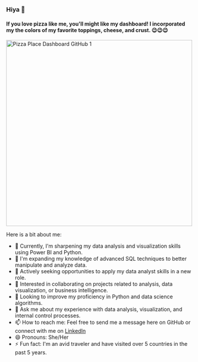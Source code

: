 ### Hiya 👋 
#### If you love pizza like me, you'll might like my dashboard! I incorporated my the colors of my favorite toppings, cheese, and crust. 😉😉😉

<img src="https://user-images.githubusercontent.com/125134618/230761484-9e77d631-f724-46a6-af36-8ae73ed45cb5.jpg" alt="Pizza Place Dashboard GitHub 1" width="500">


Here is a bit about me:
- 🔭 Currently, I'm sharpening my data analysis and visualization skills using Power BI and Python.
- 🌱 I'm expanding my knowledge of advanced SQL techniques to better manipulate and analyze data.
- 💼 Actively seeking opportunities to apply my data analyst skills in a new role.
- 👯 Interested in collaborating on projects related to analysis, data visualization, or business intelligence.
- 🤔 Looking to improve my proficiency in Python and data science algorithms.
- 💬 Ask me about my experience with data analysis, visualization, and internal control processes.
- 📫 How to reach me: Feel free to send me a message here on GitHub or connect with me on [LinkedIn](https://www.linkedin.com/in/tolanitoluwa-awoliyi-%F0%9F%8C%88-b45077145/)
- 😄 Pronouns: She/Her
- ⚡ Fun fact: I'm an avid traveler and have visited over 5 countries in the past 5 years.
